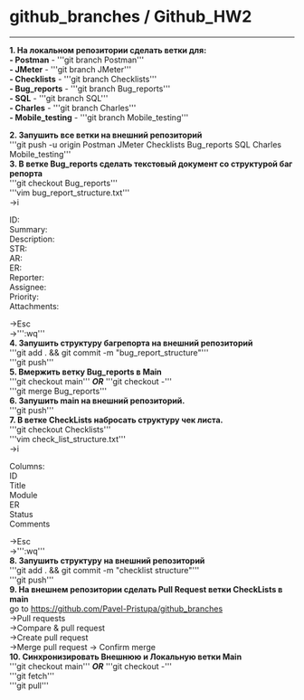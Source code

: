 # github_branches / Github_HW2
____
__1. На локальном репозитории сделать ветки для:__  
__- Postman__ - '''git branch Postman'''  
__- JMeter__ - '''git branch JMeter'''  
__- Checklists__ - '''git branch Checklists'''  
__- Bug_reports__ - '''git branch Bug_reports'''  
__- SQL__ - '''git branch SQL'''  
__- Charles__ - '''git branch Charles'''  
__- Mobile_testing__ - '''git branch Mobile_testing'''  
  
__2. Запушить все ветки на внешний репозиторий__  
'''git push -u origin Postman JMeter Checklists Bug_reports SQL Charles Mobile_testing'''  
__3. В ветке Bug_reports сделать текстовый документ со структурой баг репорта__  
'''git checkout Bug_reports'''  
'''vim bug_report_structure.txt'''  
->i  
  
ID:  
Summary:  
Description:  
STR:  
AR:  
ER:  
Reporter:  
Assignee:  
Priority:  
Attachments:  
  
->Esc  
->''':wq'''  
__4. Запушить структуру багрепорта на внешний репозиторий__  
'''git add . && git commit -m "bug_report_structure"'''  
'''git push'''  
__5. Вмержить ветку Bug_reports в Main__  
'''git checkout main''' ___OR___ '''git checkout -'''  
'''git merge Bug_reports'''  
__6. Запушить main на внешний репозиторий.__  
'''git push'''  
__7. В ветке CheckLists набросать структуру чек листа.__  
'''git checkout Checklists'''  
'''vim check_list_structure.txt'''  
->i  
  
Columns:  
ID  
Title  
Module  
ER  
Status  
Comments  
  
->Esc  
->''':wq'''  
__8. Запушить структуру на внешний репозиторий__  
'''git add . && git commit -m "checklist structure"'''  
'''git push'''  
__9. На внешнем репозитории сделать Pull Request ветки CheckLists в main__  
go to https://github.com/Pavel-Pristupa/github_branches  
->Pull requests  
->Compare & pull request  
->Create pull request  
->Merge pull request -> Confirm merge  
__10. Синхронизировать Внешнюю и Локальную ветки Main__  
'''git checkout main''' ___OR___ '''git checkout -'''  
'''git fetch'''  
'''git pull'''  
